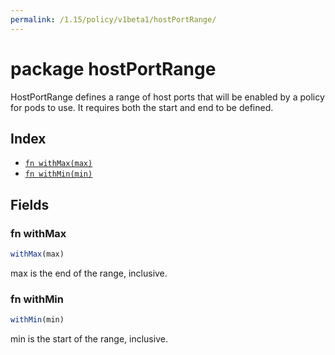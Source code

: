 ```yaml
---
permalink: /1.15/policy/v1beta1/hostPortRange/
---
```


# package hostPortRange

HostPortRange defines a range of host ports that will be enabled by a policy for pods to use.  It requires both the start and end to be defined.

## Index

* [`fn withMax(max)`](#fn-withmax)
* [`fn withMin(min)`](#fn-withmin)

## Fields

### fn withMax

```ts
withMax(max)
```

max is the end of the range, inclusive.

### fn withMin

```ts
withMin(min)
```

min is the start of the range, inclusive.